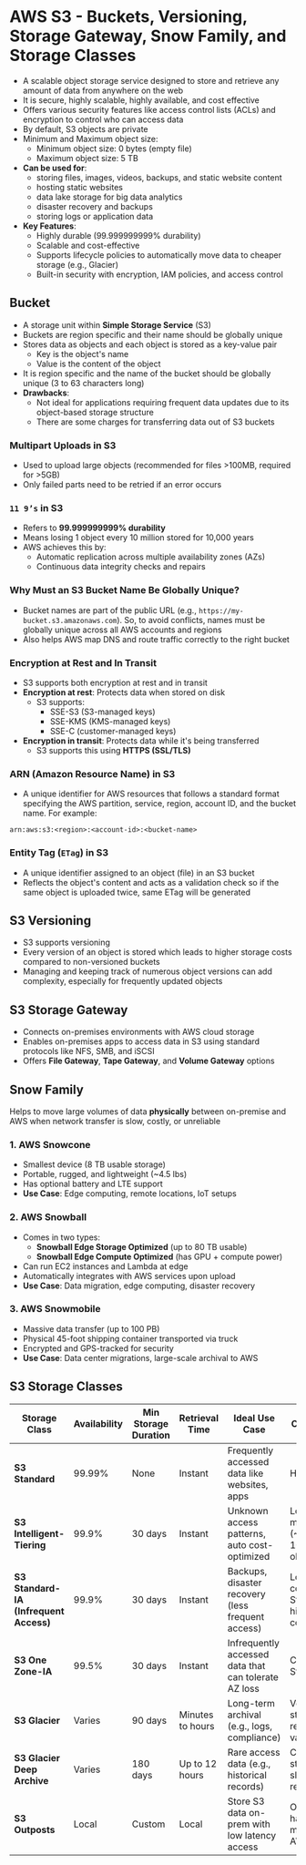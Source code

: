 # AWS S3 - Buckets, Versioning, Storage Gateway, Snow Family, and Storage Classes

- A scalable object storage service designed to store and retrieve any amount of data from anywhere on the web
- It is secure, highly scalable, highly available, and cost effective
- Offers various security features like access control lists (ACLs) and encryption to control who can access data
- By default, S3 objects are private
- Minimum and Maximum object size:
  - Minimum object size: 0 bytes (empty file)
  - Maximum object size: 5 TB
- **Can be used for**:
  - storing files, images, videos, backups, and static website content
  - hosting static websites
  - data lake storage for big data analytics
  - disaster recovery and backups
  - storing logs or application data
- **Key Features**:
  - Highly durable (99.999999999% durability)
  - Scalable and cost-effective
  - Supports lifecycle policies to automatically move data to cheaper storage (e.g., Glacier)
  - Built-in security with encryption, IAM policies, and access control

## Bucket
- A storage unit within **Simple Storage Service** (S3)
- Buckets are region specific and their name should be globally unique
- Stores data as objects and each object is stored as a key-value pair
  - Key is the object's name
  - Value is the content of the object
- It is region specific and the name of the bucket should be globally unique (3 to 63 characters long)
- **Drawbacks**:
  - Not ideal for applications requiring frequent data updates due to its object-based storage structure
  - There are some charges for transferring data out of S3 buckets

### Multipart Uploads in S3
- Used to upload large objects (recommended for files >100MB, required for >5GB)
- Only failed parts need to be retried if an error occurs

### `11 9’s` in S3
- Refers to **99.999999999% durability**
- Means losing 1 object every 10 million stored for 10,000 years
- AWS achieves this by:
  - Automatic replication across multiple availability zones (AZs)
  - Continuous data integrity checks and repairs


### Why Must an S3 Bucket Name Be Globally Unique?
- Bucket names are part of the public URL (e.g., `https://my-bucket.s3.amazonaws.com`). So, to avoid conflicts, names must be globally unique across all AWS accounts and regions
- Also helps AWS map DNS and route traffic correctly to the right bucket


### Encryption at Rest and In Transit
- S3 supports both encryption at rest and in transit
- **Encryption at rest**: Protects data when stored on disk
  - S3 supports:
    - SSE-S3 (S3-managed keys)
    - SSE-KMS (KMS-managed keys)
    - SSE-C (customer-managed keys)
- **Encryption in transit**: Protects data while it's being transferred
  - S3 supports this using **HTTPS (SSL/TLS)**


### ARN (Amazon Resource Name) in S3
- A unique identifier for AWS resources that follows a standard format specifying the AWS partition, service, region, account ID, and the bucket name. For example:
```
arn:aws:s3:<region>:<account-id>:<bucket-name>
```


### Entity Tag (`ETag`) in S3
- A unique identifier assigned to an object (file) in an S3 bucket
- Reflects the object's content and acts as a validation check so if the same object is uploaded twice, same ETag will be generated


## S3 Versioning
- S3 supports versioning
- Every version of an object is stored which leads to higher storage costs compared to non-versioned buckets
- Managing and keeping track of numerous object versions can add complexity, especially for frequently updated objects


## S3 Storage Gateway
- Connects on-premises environments with AWS cloud storage
- Enables on-premises apps to access data in S3 using standard protocols like NFS, SMB, and iSCSI
- Offers **File Gateway**, **Tape Gateway**, and **Volume Gateway** options


## Snow Family
Helps to move large volumes of data **physically** between on-premise and AWS when network transfer is slow, costly, or unreliable

### 1. AWS Snowcone
- Smallest device (8 TB usable storage)
- Portable, rugged, and lightweight (~4.5 lbs)
- Has optional battery and LTE support
- **Use Case**: Edge computing, remote locations, IoT setups

### 2. AWS Snowball
- Comes in two types:
  - **Snowball Edge Storage Optimized** (up to 80 TB usable)
  - **Snowball Edge Compute Optimized** (has GPU + compute power)
- Can run EC2 instances and Lambda at edge
- Automatically integrates with AWS services upon upload
- **Use Case**: Data migration, edge computing, disaster recovery

### 3. AWS Snowmobile
- Massive data transfer (up to 100 PB)
- Physical 45-foot shipping container transported via truck
- Encrypted and GPS-tracked for security
- **Use Case**: Data center migrations, large-scale archival to AWS


## S3 Storage Classes
| Storage Class | Availability | Min Storage Duration | Retrieval Time | Ideal Use Case | Cost (Approx) |
|----|----|----|----|----|----|
| **S3 Standard** | 99.99% | None | Instant | Frequently accessed data like websites, apps  | Higher per GB  |
| **S3 Intelligent-Tiering** | 99.9% | 30 days | Instant | Unknown access patterns, auto cost-optimized  | Low monitoring fee (~$0.0025 per 1000 objects/month) |
| **S3 Standard-IA (Infrequent Access)** | 99.9% | 30 days | Instant | Backups, disaster recovery (less frequent access) | Lower storage cost than Standard, higher retrieval cost |
| **S3 One Zone-IA** | 99.5% | 30 days  | Instant  | Infrequently accessed data that can tolerate AZ loss | Cheaper than Standard-IA |
| **S3 Glacier** | Varies| 90 days | Minutes to hours     | Long-term archival (e.g., logs, compliance)   | Very low storage, retrieval cost varies |
| **S3 Glacier Deep Archive** | Varies | 180 days | Up to 12 hours       | Rare access data (e.g., historical records)   | Cheapest storage, slowest retrieval |
| **S3 Outposts** | Local | Custom  | Local | Store S3 data on-prem with low latency access | On request – hardware managed by AWS on-prem |